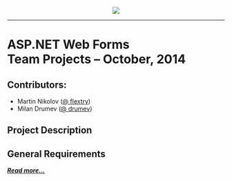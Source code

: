 <p align="center"><a href="http://academy.telerik.com/"><img src="https://raw.github.com/flextry/Telerik-Academy/master/Programming%20with%20C%23/Codes/Other/Telerik.png" /></a></p>

---

# ASP.NET Web Forms <br /> Team Projects – October, 2014

## Contributors:
* Martin Nikolov ([@ flextry](https://github.com/flextry))
* Milan Drumev ([@ drumev](https://github.com/drumev))

## Project Description

## General Requirements

[***Read more...***]()
